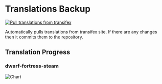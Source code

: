# Translations Backup

[![Pull translations from transifex](https://github.com/dfint/translations-backup/actions/workflows/pull-translations.yml/badge.svg)](https://github.com/dfint/translations-backup/actions/workflows/pull-translations.yml)

Automatically pulls translations from transifex site. If there are any changes then it commits them to the repository.

## Translation Progress

### dwarf-fortress-steam

![Chart](https://quickchart.io/chart/render/sf-1fa4c75c-45e2-47af-abca-3b86b928b431)
<!--
### dwarf-fortress

![Chart](https://quickchart.io/chart/render/sf-8f0cf89e-28c9-43e6-af2d-797fc7044533)
-->